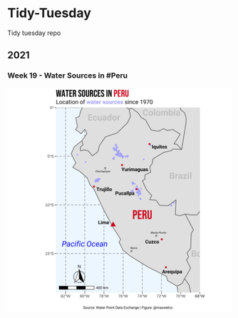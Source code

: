 # Tidy-Tuesday
Tidy tuesday repo


## 2021


### Week 19 - Water Sources in #Peru


![Water Sources"](/2021/week_19-water/map.png)

